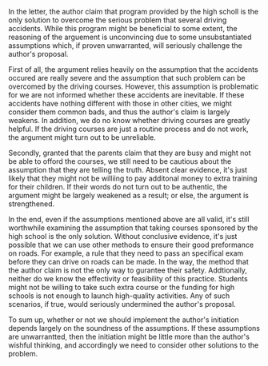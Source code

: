 In the letter, the author claim that program provided by the high scholl is the only solution to overcome the serious problem that several driving accidents. While this program might be beneficial to some extent, the reasoning of the arguement is unconvincing due to some unsubstantiated assumptions which, if proven unwarranted, will seriously challenge the author's proposal.

First of all, the argument relies heavily on the assumption that the accidents occured are really severe and the assumption that such problem can be overcomed by the driving courses. However, this assumption is problematic for we are not informed whether these accidents are inevitable. If these accidents have nothing different with those in other cities, we might consider them common bads, and thus the author's claim is largely weakens. In addition, we do no know whether driving courses are greatly helpful. If the driving courses are just a routine process and do not work, the argument might turn out to be unreliable.

Secondly, granted that the parents claim that they are busy and might not be able to offord the courses, we still need to be cautious about the assumption that they are telling the truth. Absent clear evidence, it's just likely that they might not be williing to pay additonal money to extra training for their children. If their words do not turn out to be authentic, the argument might be largely weakened as a result; or else, the argument is strengthened.

In the end, even if the assumptions mentioned above are all valid, it's still worthwhile examining the assumption that taking courses sponsored by the high school is the only solution. Without conclusive evidence, it's just possible that we can use other methods to ensure their good preformance on roads. For example, a rule that they need to pass an specifical exam before they can drive on roads can be made. In the way, the method that the author claim is not the only way to gurantee their safety. Addtionally, neither do we know the effectivity or feasibility of this practice. Students might not be willing to take such extra course or the funding for high schools is not enough to launch high-quality activities. Any of such scenarios, if true, would seriously undermined the author's proposal.

To sum up, whether or not we should implement the author's initiation depends largely on the soundness of the assumptions. If these assumptions are unwarrantted, then the initiation might be little more than the author's wishful thinking, and accordingly we need to consider other solutions to the problem.